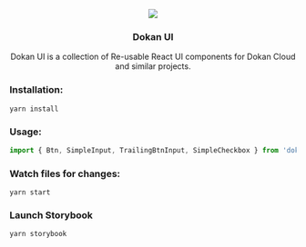 <p align="center">
<img src="https://avatars.githubusercontent.com/u/90897095?s=100&v=4">

  <h3 align="center">Dokan UI</h3>
<p align="center">Dokan UI is a collection of Re-usable React UI components for Dokan Cloud and similar projects.</p>
</p>

### Installation:
`yarn install`

### Usage:
```js
import { Btn, SimpleInput, TrailingBtnInput, SimpleCheckbox } from 'dokan-ui';
```
### Watch files for changes:
`yarn start`

### Launch Storybook
`yarn storybook`
